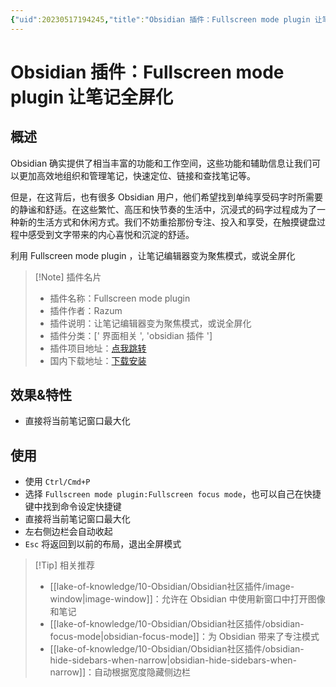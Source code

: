 ```yaml
---
{"uid":20230517194245,"title":"Obsidian 插件：Fullscreen mode plugin 让笔记全屏化","tags":["Obsidian","插件","全屏模式"],"description":"Obsidian 插件：Fullscreen mode plugin 让笔记全屏化","author":"OS","type":"other","draft":false,"editable":false,"modified":20230914155043,"dg-publish":true,"permalink":"/lake-of-knowledge/10-obsidian/obsidian/obsidian-fullscreen-plugin/","dgPassFrontmatter":true}
---
```



# Obsidian 插件：Fullscreen mode plugin 让笔记全屏化

## 概述

Obsidian 确实提供了相当丰富的功能和工作空间，这些功能和辅助信息让我们可以更加高效地组织和管理笔记，快速定位、链接和查找笔记等。

但是，在这背后，也有很多 Obsidian 用户，他们希望找到单纯享受码字时所需要的静谧和舒适。在这些繁忙、高压和快节奏的生活中，沉浸式的码字过程成为了一种新的生活方式和休闲方式。我们不妨重拾那份专注、投入和享受，在触摸键盘过程中感受到文字带来的内心喜悦和沉淀的舒适。

利用 Fullscreen mode plugin ，让笔记编辑器变为聚焦模式，或说全屏化

> [!Note] 插件名片
> - 插件名称：Fullscreen mode plugin
> - 插件作者：Razum
> - 插件说明：让笔记编辑器变为聚焦模式，或说全屏化
> - 插件分类：[' 界面相关 ', 'obsidian 插件 ']
> - 插件项目地址：[点我跳转](https://github.com/Razumihin/obsidian-fullscreen-plugin)
> - 国内下载地址：[下载安装](https://pkmer.cn/products/plugin/pluginMarket/?obsidian-fullscreen-plugin)

## 效果&特性

- 直接将当前笔记窗口最大化

## 使用

- 使用 `Ctrl/Cmd+P`
- 选择 `Fullscreen mode plugin:Fullscreen focus mode`，也可以自己在快捷键中找到命令设定快捷键
- 直接将当前笔记窗口最大化
- 左右侧边栏会自动收起
- `Esc` 将返回到以前的布局，退出全屏模式

> [!Tip] 相关推荐
> - [[lake-of-knowledge/10-Obsidian/Obsidian社区插件/image-window\|image-window]]：允许在 Obsidian 中使用新窗口中打开图像和笔记
> - [[lake-of-knowledge/10-Obsidian/Obsidian社区插件/obsidian-focus-mode\|obsidian-focus-mode]]：为 Obsidian 带来了专注模式
> - [[lake-of-knowledge/10-Obsidian/Obsidian社区插件/obsidian-hide-sidebars-when-narrow\|obsidian-hide-sidebars-when-narrow]]：自动根据宽度隐藏侧边栏